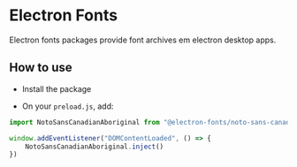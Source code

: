 # Electron Fonts

Electron fonts packages provide font archives em electron desktop apps.

## How to use

* Install the package

* On your `preload.js`, add:

```ts
import NotoSansCanadianAboriginal from "@electron-fonts/noto-sans-canadian-aboriginal"

window.addEventListener("DOMContentLoaded", () => {
    NotoSansCanadianAboriginal.inject()
})
```